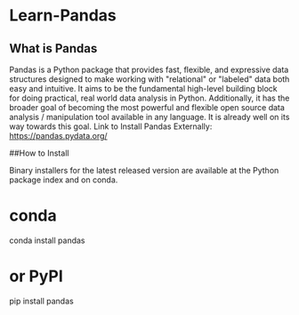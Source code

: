# Learn-Pandas

## What is Pandas

Pandas is a Python package that provides fast, flexible, and expressive data structures designed to make working with "relational" or "labeled" data both easy and intuitive. It aims to be the fundamental high-level building block for doing practical, real world data analysis in Python. Additionally, it has the broader goal of becoming the most powerful and flexible open source data analysis / manipulation tool available in any language. It is already well on its way towards this goal.
Link to Install Pandas Externally: https://pandas.pydata.org/

##How to Install

Binary installers for the latest released version are available at the Python package index and on conda.

# conda
conda install pandas
# or PyPI
pip install pandas
